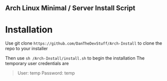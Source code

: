 ## Arch Linux Minimal / Server Install Script
# Installation
Use git clone ```https://github.com/DanTheDevStuff/Arch-Install``` to clone the repo to your installer

Then use ```sh /Arch-Install/install.sh``` to begin the installation
The temporary user credentials are
> User: temp Password: temp
